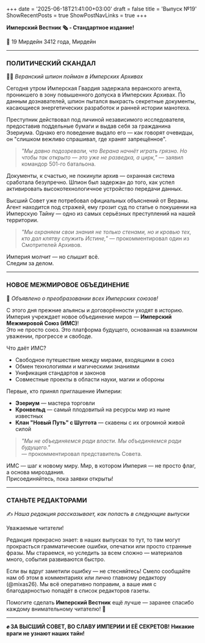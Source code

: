 +++
date = '2025-06-18T21:41:00+03:00'
draft = false
title = 'Выпуск №19'
ShowRecentPosts = true
ShowPostNavLinks = true
+++

**Имперский Вестник 🗞 - Стандартное издание!**

📆 19 Мирдейн 3412 года, Мирдейн

---

### **ПОЛИТИЧЕСКИЙ СКАНДАЛ**
🕵️‍♂️ *Веранский шпион пойман в Имперских Архивах*

Сегодня утром Имперская Гвардия задержала веранского агента, проникшего в зону повышенного допуска в Имперских Архивах. По данным дознавателей, шпион пытался выкрасть секретные документы, касающиеся энергетических разработок и ранней истории манотеха.

Преступник действовал под личиной независимого исследователя, предоставив поддельные бумаги и выдав себя за гражданина Эзериума. Однако его поведение выдало его — как говорят очевидцы, он "слишком вежливо спрашивал, где хранят запрещённое".

> *"Мы давно подозревали, что Верана начнёт играть грязно. Но чтобы так открыто — это уже не разведка, а цирк,"*
> — заявил командор 501-го батальона.

Документы, к счастью, не покинули архив — охранная система сработала безупречно. Шпион был задержан до того, как успел активировать высокотехнологичное устройство передачи данных.

Высший Совет уже потребовал официальных объяснений от Вераны.  
Агент находится под стражей, ему грозит суд по статье о покушении на Имперскую Тайну — одно из самых серьёзных преступлений на нашей территории.

> *"Мы охраняем свои знания не только стенами, но и кровью тех, кто дал клятву служить Истине,"*
> — прокомментировал один из Смотрителей Архивов.

Империя молчит — но слышит всё.  
Следим за делом.

---

### **НОВОЕ МЕЖМИРОВОЕ ОБЪЕДИНЕНИЕ** 
🤝 *Объявлено о преобразовании всех Имперских союзов!*

С этого дня прежние альянсы и договорённости уходят в историю.  
Империя учреждает новое объединение миров — **Имперский Межмировой Союз (ИМС)**!  
Это не просто союз. Это платформа будущего, основанная на взаимном уважении, прогрессе и свободе.

Что даёт ИМС?  
- Свободное путешествие между мирами, входящими в союз  
- Обмен технологиями и магическими знаниями  
- Унификация стандартов и законов  
- Совместные проекты в области науки, магии и обороны

Первые, кто принял приглашение Империи:  
- **Эзериум** — мастера торговли
- **Кронвельд** — самый плодовитый на ресурсы мир из ныне известных  
- **Клан "Новый Путь" с Шуггота** — скавены с их огромной живой силой

> *"Мы не объединяемся ради власти. Мы объединяемся ради будущего."*  
— прокомментировал представитель Совета.

ИМС — шаг к новому миру. Мир, в котором Империя — не просто флаг, а основа мироздания.  
Присоединяйтесь, пока заявки открыты!

---

### **СТАНЬТЕ РЕДАКТОРАМИ**
✍️ *Наша редакция рассказывает, как попасть в следующие выпуски*

Уважаемые читатели!

Редакция прекрасно знает: в наших выпусках то тут, то там могут прокрасться грамматические ошибки, опечатки или просто странные фразы. Мы стараемся, но уследить за всем сложно — материалов много, события развиваются быстро.

Если вы вдруг заметили ошибку — не стесняйтесь! Смело сообщайте нам об этом в комментариях или лично главному редактору (@mixas26). Мы всё оперативно поправим, а ваше имя с благодарностью попадёт в список редакторов газеты.

Помогите сделать **Имперский Вестник** ещё лучше — заранее спасибо каждому внимательному читателю! 🦉

---

**✊ ЗА ВЫСШИЙ СОВЕТ, ВО СЛАВУ ИМПЕРИИ И ЕЁ СЕКРЕТОВ!**
**Никакие враги не узнают наших тайн!**